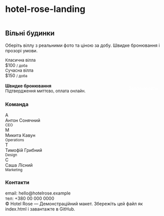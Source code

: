 # hotel-rose-landing
<!doctype html>


<main class="hero">
<div class="main-photo" role="img" aria-label="Велика вілла з басейном"></div>


<div style="display:flex;flex-direction:column;gap:14px">
<div class="card">
<h2>Вільні будинки</h2>
<p class="lead">Оберіть віллу з реальними фото та ціною за добу. Швидке бронювання і прозорі умови.</p>


<div class="gallery">
<div class="item" style="background-image:url('https://images.unsplash.com/photo-1600585154340-be6161a56a0c?q=80&w=800&auto=format&fit=crop&ixlib=rb-4.0.3&s=placeholder'); background-size:cover; background-position:center"></div>
<div class="item" style="background-image:url('https://images.unsplash.com/photo-1560448204-e02f11c3d0e2?q=80&w=800&auto=format&fit=crop&ixlib=rb-4.0.3&s=placeholder'); background-size:cover; background-position:center"></div>
</div>


<div class="price-row">
<div>
<div style="font-size:13px;color:var(--muted)">Класична вілла</div>
<div class="price">$100 <small>/ доба</small></div>
</div>
<div>
<div style="font-size:13px;color:var(--muted)">Сучасна вілла</div>
<div class="price">$150 <small>/ доба</small></div>
</div>
</div>


</div>


<div class="card" style="display:flex;gap:12px;align-items:center;justify-content:space-between">
<div>
<strong>Швидке бронювання</strong>
<div style="color:var(--muted);font-size:13px">Підтвердження миттєво, оплата онлайн.</div>
</div>
<a href="#" style="background:var(--brand);color:white;padding:10px 14px;border-radius:10px;text-decoration:none;font-weight:600">Забронювати</a>
</div>
</div>
</main>


<aside>
<div class="team">
<h3>Команда</h3>
<div class="members">
<div class="member"><div class="av">А</div><div><div>Антон Сонячний</div><small>CEO</small></div></div>
<div class="member"><div class="av">М</div><div><div>Микита Кавун</div><small>Operations</small></div></div>
<div class="member"><div class="av">Т</div><div><div>Тимофій Грибний</div><small>Design</small></div></div>
<div class="member"><div class="av">С</div><div><div>Саша Лісний</div><small>Marketing</small></div></div>
</div>
</div>


<div class="card">
<h3>Контакти</h3>
<p style="margin:6px 0 0 0;color:var(--muted);font-size:14px">email: hello@hotelrose.example<br>тел: +380 00 000 0000</p>
</div>
</aside>


<footer>© Hotel Rose — Демонстраційний макет. Збережіть цей файл як index.html і завантажте в GitHub.</footer>
</div>


<script>
// Невелика функція для демонстрації — відкриває модаль з підтвердженням (placeholders)
document.querySelectorAll('a[href="#"]').forEach(a=>a.addEventListener('click', e=>{e.preventDefault(); alert('Функція демо: тут буде форма бронювання.')}))
</script>
</body>
</html>
